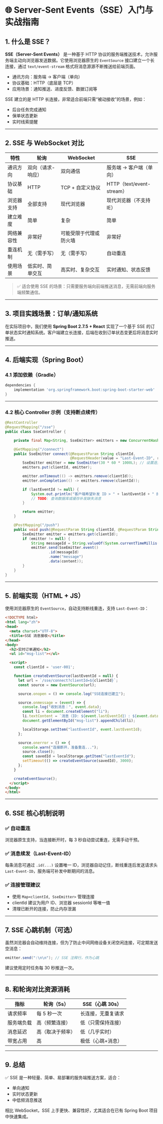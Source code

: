 
# 🌐 Server-Sent Events（SSE）入门与实战指南

## 1. 什么是 SSE？

**SSE（Server-Sent Events）** 是一种基于 HTTP 协议的服务端推送技术，允许服务端主动向浏览器发送数据。它使用浏览器原生的 `EventSource` 接口建立一个长连接，通过 `text/event-stream` 格式将消息源源不断推送给前端页面。

- 通讯方向：服务端 → 客户端（单向）
- 协议基础：HTTP（底层是 TCP）
- 应用场景：通知推送、进度反馈、数据订阅等

SSE 建立的是 HTTP 长连接，非常适合前端只需“被动接收”的场景，例如：

- 后台任务完成通知
- 保单状态更新
- 实时线索提醒

------

## 2. SSE 与 WebSocket 对比

| 特性       | 轮询              | WebSocket              | SSE                       |
| ---------- | ----------------- | ---------------------- | ------------------------- |
| 通讯方向   | 双向（请求-响应） | 双向通信               | 服务端 → 客户端（单向）   |
| 协议基础   | HTTP              | TCP + 自定义协议       | HTTP（text/event-stream） |
| 浏览器支持 | 全部支持          | 现代浏览器             | 现代浏览器（不支持 IE）   |
| 建立难度   | 简单              | 复杂                   | 简单                      |
| 网络兼容性 | 非常好            | 可能受限于代理或防火墙 | 非常好                    |
| 重连机制   | 无（需手写）      | 无（需手写）           | 自动重连                  |
| 使用场景   | 低实时、简单交互  | 高实时、复杂交互       | 实时通知、状态反馈        |

> ✅ 适合使用 SSE 的场景：只需要服务端向前端推送消息，无需前端向服务端频繁通信。

------

## 3. 项目实践场景：订单/通知系统

在实际项目中，我们使用 **Spring Boot 2.7.5 + React** 实现了一个基于 SSE 的订单状态实时通知系统。客户端建立长连接，后端在收到订单状态变更后将消息实时推送。

------

## 4. 后端实现（Spring Boot）

### 4.1 添加依赖（Gradle）

```groovy
dependencies {
    implementation 'org.springframework.boot:spring-boot-starter-web'
}
```

------

### 4.2 核心 Controller 示例（支持断点续传）

```java
@RestController
@RequestMapping("/sse")
public class SseController {

    private final Map<String, SseEmitter> emitters = new ConcurrentHashMap<>();

    @GetMapping("/connect")
    public SseEmitter connect(@RequestParam String clientId,
                              @RequestHeader(value = "Last-Event-ID", required = false) String lastEventId) {
        SseEmitter emitter = new SseEmitter(30 * 60 * 1000L); // 设置连接超时 30 分钟
        emitters.put(clientId, emitter);

        emitter.onTimeout(() -> emitters.remove(clientId));
        emitter.onCompletion(() -> emitters.remove(clientId));

        if (lastEventId != null) {
            System.out.println("客户端希望补发 ID > " + lastEventId + " 的消息");
            // TODO: 查询数据库或缓存补发缺失消息
        }

        return emitter;
    }

    @PostMapping("/push")
    public void push(@RequestParam String clientId, @RequestParam String content) throws IOException {
        SseEmitter emitter = emitters.get(clientId);
        if (emitter != null) {
            String messageId = String.valueOf(System.currentTimeMillis());
            emitter.send(SseEmitter.event()
                    .id(messageId)
                    .name("message")
                    .data(content));
        }
    }
}
```

------

## 5. 前端实现（HTML + JS）

使用浏览器原生的 `EventSource`，自动支持断线重连，支持 `Last-Event-ID`：

```html
<!DOCTYPE html>
<html lang="zh">
<head>
  <meta charset="UTF-8">
  <title>SSE 消息接收</title>
</head>
<body>
  <h2>实时订单通知</h2>
  <ul id="msg-list"></ul>

  <script>
    const clientId = 'user-001';

    function createEventSource(lastEventId = null) {
      let url = `/sse/connect?clientId=${clientId}`;
      const source = new EventSource(url);

      source.onopen = () => console.log("SSE连接已建立");

      source.onmessage = (event) => {
        console.log("收到消息：", event.data);
        const li = document.createElement("li");
        li.textContent = `消息（ID: ${event.lastEventId}）: ${event.data}`;
        document.getElementById("msg-list").appendChild(li);

        localStorage.setItem("lastEventId", event.lastEventId);
      };

      source.onerror = () => {
        console.warn("连接断开，准备重连...");
        source.close();
        const savedId = localStorage.getItem("lastEventId");
        setTimeout(() => createEventSource(savedId), 3000);
      };
    }

    createEventSource();
  </script>
</body>
</html>
```

------

## 6. SSE 核心机制说明

### ✅ 自动重连

浏览器原生支持，当连接断开时，每 3 秒自动尝试重连，无需手动干预。

### ✅ 消息续发（Last-Event-ID）

每条消息可通过 `.id(...)` 设置唯一 ID，浏览器自动记住，断线重连后发送请求头 `Last-Event-ID`，服务端可补发中断期间的消息。

### ✅ 连接管理建议

- 使用 `Map<clientId, SseEmitter>` 管理连接
- clientId 建议为用户 ID、浏览器 sessionId 等唯一值
- 清理已断开的连接，防止内存泄漏

------

## 7. SSE 心跳机制（可选）

虽然浏览器会自动维持连接，但为了防止中间网络设备关闭空闲连接，可定期发送空消息：

```java
emitter.send(":\n\n"); // SSE 注释行，作为心跳
```

建议使用定时任务每 30 秒推送一次。

------

## 8. 和轮询对比资源消耗

| 指标       | 轮询（5s）       | SSE（心跳 30s）    |
| ---------- | ---------------- | ------------------ |
| 请求频率   | 每 5 秒一次      | 长连接，无重复请求 |
| 服务端负载 | 高（频繁连接）   | 低（只需保持连接） |
| 消息延迟   | 高（取决于频率） | 低（几乎实时）     |
| 带宽占用   | 高               | 极低（心跳+消息）  |

------

## 9. 总结

✅ SSE 是一种轻量、简单、易部署的服务端推送方案，适合：

- 单向通知
- 实时状态更新
- 中低频消息推送

相比 WebSocket，SSE 上手更快、兼容性好，尤其适合在已有 Spring Boot 项目中快速集成。
